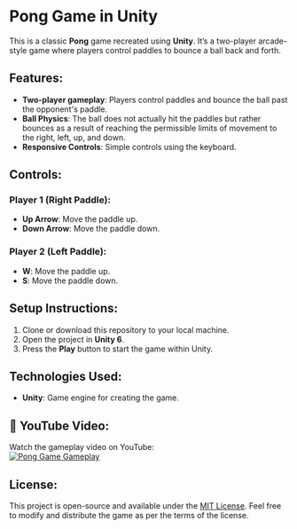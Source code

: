 # Pong Game in Unity

This is a classic **Pong** game recreated using **Unity**. It’s a two-player arcade-style game where players control paddles to bounce a ball back and forth.

## Features:
- **Two-player gameplay**: Players control paddles and bounce the ball past the opponent's paddle.
- **Ball Physics**: The ball does not actually hit the paddles but rather bounces as a result of reaching the permissible limits of movement to the right, left, up, and down.
- **Responsive Controls**: Simple controls using the keyboard.

## Controls:
### Player 1 (Right Paddle):
- **Up Arrow**: Move the paddle up.
- **Down Arrow**: Move the paddle down.

### Player 2 (Left Paddle):
- **W**: Move the paddle up.
- **S**: Move the paddle down.

## Setup Instructions:
1. Clone or download this repository to your local machine.
2. Open the project in **Unity 6**.
3. Press the **Play** button to start the game within Unity.

## Technologies Used:
- **Unity**: Game engine for creating the game.

## 🎥 YouTube Video:
Watch the gameplay video on YouTube:  
[![Pong Game Gameplay](https://img.youtube.com/vi/your-video-id/maxresdefault.jpg)](https://www.youtube.com/watch?v=rgwoEzhaHPQ)

## License:
This project is open-source and available under the [MIT License](LICENSE). Feel free to modify and distribute the game as per the terms of the license.
